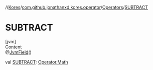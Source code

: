 //[Kores](../../index.md)/[com.github.jonathanxd.kores.operator](../index.md)/[Operators](index.md)/[SUBTRACT](-s-u-b-t-r-a-c-t.md)



# SUBTRACT  
[jvm]  
Content  
@[JvmField](https://kotlinlang.org/api/latest/jvm/stdlib/kotlin.jvm/-jvm-field/index.html)()  
  
val [SUBTRACT](-s-u-b-t-r-a-c-t.md): [Operator.Math](../-operator/-math/index.md)  



